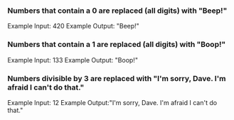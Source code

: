 ### Numbers that contain a 0 are replaced (all digits) with "Beep!"
  Example Input: 420
  Example Output: "Beep!"

### Numbers that contain a 1 are replaced (all digits) with "Boop!"
  Example Input: 133
  Example Output: "Boop!"

### Numbers divisible by 3 are replaced with "I'm sorry, Dave. I'm afraid I can't do that."
  Example Input: 12
  Example Output:"I'm sorry, Dave. I'm afraid I can't do that."

  
